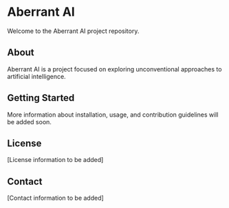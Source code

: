 # Aberrant AI

Welcome to the Aberrant AI project repository.

## About

Aberrant AI is a project focused on exploring unconventional approaches to artificial intelligence.

## Getting Started

More information about installation, usage, and contribution guidelines will be added soon.

## License

[License information to be added]

## Contact

[Contact information to be added]